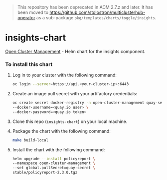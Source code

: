 <!-- Copyright Contributors to the Open Cluster Management project -->


> This repository has been deprecated in ACM 2.7.z and later. It has been moved to <https://github.com/stolostron/multiclusterhub-operator> as a sub-package `pkg/templates/charts/toggle/insights`.

# insights-chart
[Open Cluster Management](https://open-cluster-management.io/) - Helm chart for the insights component.


### To install this chart

1. Log in to your cluster with the following command:

   ```bash
   oc login --server=https://api.<your-cluster-ip>:6443
   ```

2. Create an image pull secret with your artifactory credentials:

   ```bash
   oc create secret docker-registry -n open-cluster-management quay-secret --docker-server=quay.io \
   --docker-username=<quay.io user> \
   --docker-password=<quay.io token>
   ```
3. Clone this repo (`insights-chart`) on your local machine. 

4. Package the chart with the following command:
   
   ```bash
   make build-local
   ```
   
5. Install the chart with the following command: 
  
   ```bash
   helm upgrade --install policyreport \
   --namespace open-cluster-management \
   --set global.pullSecret=quay-secret \
   stable/policyreport-2.3.0.tgz 
   ```
